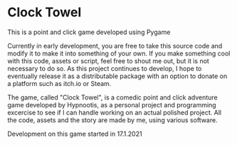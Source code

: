 <h1>Clock Towel</h1>

This is a point and click game developed using Pygame

Currently in early development, you are free to take this source code and modify it to make it into something of your own. If you make something cool with this code, assets or script, feel free to shout me out, but it is not necessary to do so. As this project continues to develop, I hope to eventually release it as a distributable package with an option to donate on a platform such as itch.io or Steam.

The game, called "Clock Towel", is a comedic point and click adventure game developed by Hypnootis, as a personal project and programming excercise to see if I can handle working on an actual polished project. All the code, assets and the story are made by me, using various software.

Development on this game started in 17.1.2021
